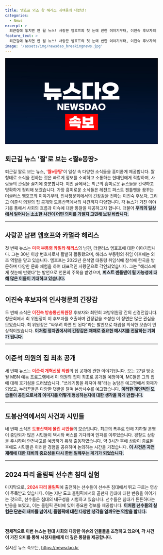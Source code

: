 ```yaml
---
title: 엠호프 외조 왕 해리스 귀여움에 대반전!
categories:
  - News
excerpt: >
  퇴근길에 놓치면 안 될 뉴스! 사랑꾼 엠호프의 첫 눈에 반한 이야기부터, 이진숙 후보자의 청문회 신경전, 이준석 의원의 집 최초 공개까지! 도봉산역 인파 사건과 파리 올림픽 침대 내구성 실험까지, 웃음과 긴장감 넘치는 이야기들이 기다립니다. 클릭하세요!
feature_text: >
  퇴근길에 놓치면 안 될 뉴스! 사랑꾼 엠호프의 첫 눈에 반한 이야기부터, 이진숙 후보자의 청문회 신경전, 이준석 의원의 집 최초 공개까지! 도봉산역 인파 사건과 파리 올림픽 침대 내구성 실험까지, 웃음과 긴장감 넘치는 이야기들이 기다립니다. 클릭하세요!
image: '/assets/img/newsdao_breakingnews.jpg'
---
```


<p><img src="/assets/img/newsdao_breakingnews.jpg" alt="koreaapp 속보" /></p>

<h2 data-ke-size="size26">퇴근길 뉴스 '짤'로 보는 <짤e몽땅></h2>

<p data-ke-size="size16">
퇴근길 짤로 보는 뉴스, <b><span style="color: #ee2323;">‘짤e몽땅’</span></b>이 일상 속 다양한 소식들을 흥미롭게 제공합니다. 짤 형태로 소식을 전하는 것은 빠르게 정보를 소비하고 소통하는 현대인에게 적합하며, 사람들의 관심을 끌기에 충분합니다. 이번 글에서는 최근의 흥미로운 뉴스들을 간략하고 명확하게 정리해 보겠습니다. 가장 흥미로운 소식들은 레전드 퍼스트 젠틀맨을 꿈꾸는 더글러스 엠호프의 이야기부터, 인사청문회에서의 긴장감을 전하는 이진숙 후보자, 그리고 이준석 의원의 집 공개와 도봉산역에서의 사건까지 다양합니다. 각 뉴스가 가진 이야기를 통해서 사회의 흐름과 이슈에 대한 통찰을 제공하고자 합니다. 더불어 <b><span style="background-color: #21538527;">우리의 일상에서 일어나는 소소한 사건이 어떤 의미를 가질지 고민해 보길 바랍니다.</span></b> 
</p>

<hr>

<h2 data-ke-size="size26">사랑꾼 남편 엠호프와 카멀라 해리스</h2>

<p data-ke-size="size16">
첫 번째 뉴스는 <b><span style="color: #ee2323;">미국 부통령 카멀라 해리스</span></b>의 남편, 더글러스 엠호프에 대한 이야기입니다. 그는 30년 이상 변호사로서 활발히 활동했으며, 해리스 부통령의 취임 이후에는 외조 역할을 맡고 있습니다. 엠호프는 2022년 윤석열 대통령 취임식에 참석해 한국을 방문하며 다양한 문화 체험을 하여 대표적인 사랑꾼으로 각인되었습니다. 그는 "해리스에게 첫눈에 반했다"는 발언으로 언론의 주목을 받았으며, <b><span style="background-color: #21538527;">퍼스트 젠틀맨이 될 가능성에 대해 많은 이들이 기대하고 있습니다.</span></b> 
</p>

<hr>

<h2 data-ke-size="size26">이진숙 후보자의 인사청문회 긴장감</h2>

<p data-ke-size="size16">
두 번째 소식은 <b><span style="color: #ee2323;">이진숙 방송통신위원장</span></b> 후보자와 최민희 과방위원장 간의 신경전입니다. 청문회에서 최 위원장이 이 후보자를 호출하며 긴장감을 조성한 이 장면은 많은 관심을 모았습니다. 최 위원장은 "싸우려 하면 안 된다"라는 발언으로 대립을 의식한 모습이 인상적이었습니다. <b><span style="background-color: #21538527;">이처럼 정치권에서의 긴장감은 때때로 중요한 메시지를 전달하는 기회가 됩니다.</span></b>
</p>

<hr>

<h2 data-ke-size="size26">이준석 의원의 집 최초 공개</h2>

<p data-ke-size="size16">
세 번째 뉴스는 <b><span style="color: #ee2323;">이준석 개혁신당 의원</span></b>의 집 공개에 관한 이야기입니다. 오는 27일 방송될 MBN 예능 프로그램에서 이 의원의 집이 최초로 공개될 예정이며, MC들은 그의 집에 대해 호기심을 드러냈습니다. "쓰레기통을 뒤져야 해"라는 농담은 예고편에서 화제가 되었고, 누리꾼들은 다양한 댓글을 달며 본방사수를 예고했습니다. <b><span style="background-color: #21538527;">이러한 개인적인 모습들이 공인으로서의 이미지를 어떻게 형성하는지에 대한 생각을 하게 만듭니다.</span></b>
</p>

<hr>

<h2 data-ke-size="size26">도봉산역에서의 사건과 시민들</h2>

<p data-ke-size="size16">
네 번째 소식은 <b><span style="color: #ee2323;">도봉산역에 몰린 시민들</span></b>의 모습입니다. 최근의 폭우로 인해 지하철 운행이 중단되자 많은 시민들이 택시와 버스를 기다리며 인파를 이루었습니다. 경찰도 상황을 주시하며 안전사고를 예방하기 위해 출동하였습니다. 약 3시간 후에 상황이 종료된 후에도 시민들은 이러한 경험을 공유하며 논의하는 시간을 가졌습니다. <b><span style="background-color: #21538527;">이 사건은 자연 재해에 대한 대비의 중요성을 다시 한번 일깨우는 계기가 되었습니다.</span></b>
</p>

<hr>

<h2 data-ke-size="size26">2024 파리 올림픽 선수촌 침대 실험</h2>

<p data-ke-size="size16">
마지막으로, <b><span style="color: #ee2323;">2024 파리 올림픽</span></b>에 출전하는 선수들이 선수촌 침대에서 뛰고 구르는 영상이 주목받고 있습니다. 이는 지난 도쿄 올림픽에서의 골판지 침대에 대한 반응을 이어가는 것으로, 선수들은 침대의 내구성을 시험하고 있습니다. 선수들은 침대가 튼튼하다는 반응을 보였고, 이는 올림픽 준비에 있어 중요한 정보를 제공합니다. <b><span style="background-color: #21538527;">이처럼 선수들의 실험은 단순히 재미를 넘어서, 올림픽에 대한 다양한 생각을 일깨우는 역할을 합니다.</span></b>
</p>

<p data-ke-size="size16">&nbsp;</p> 

<p><b>전체적으로 이번 뉴스는 현대 사회의 다양한 이슈와 인물들을 조명하고 있으며, 각 사건이 가진 의미를 통해 시청자들에게 더 깊은 통찰을 제공합니다.</b></p>
실시간 뉴스 속보는, <a href="https://newsdao.kr" rel="dofollow">https://newsdao.kr</a>


